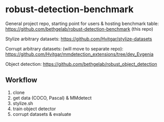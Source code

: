 # robust-detection-benchmark

General project repo, starting point for users & hosting benchmark table:
https://github.com/bethgelab/robust-detection-benchmark (this repo)

Stylize arbitrary datasets:
https://github.com/Hvitgar/stylize-datasets

Corrupt arbitrary datasets: (will move to separate repo):
https://github.com/Hvitgar/mmdetection_extensions/tree/dev_Evgenia

Object detection:
https://github.com/bethgelab/robust_object_detection

## Workflow

1. clone
2. get data (COCO, Pascal) & MMdetect
3. stylize.sh
4. train object detector
5. corrupt datasets & evaluate
